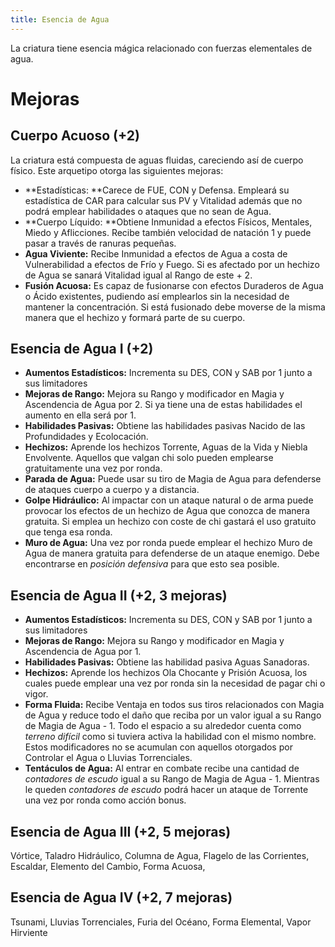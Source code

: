 ```yaml
---
title: Esencia de Agua
---
```


La criatura tiene esencia mágica relacionado con fuerzas elementales de agua.

# Mejoras

## Cuerpo Acuoso (+2)

La criatura está compuesta de aguas fluidas, careciendo así de cuerpo físico. Este arquetipo otorga las siguientes mejoras:

- **Estadísticas: **Carece de FUE, CON y Defensa. Empleará su estadística de CAR para calcular sus PV y Vitalidad además que no podrá emplear habilidades o ataques que no sean de Agua.
- **Cuerpo Líquido: **Obtiene Inmunidad a efectos Físicos, Mentales, Miedo y Aflicciones. Recibe también velocidad de natación 1 y puede pasar a través de ranuras pequeñas. 
- **Agua Viviente:** Recibe Inmunidad a efectos de Agua a costa de Vulnerabilidad a efectos de Frío y Fuego. Si es afectado por un hechizo de Agua se sanará Vitalidad igual al Rango de este + 2.
- **Fusión Acuosa:** Es capaz de fusionarse con efectos Duraderos de Agua o Ácido existentes, pudiendo así emplearlos sin la necesidad de mantener la concentración. Si está fusionado debe moverse de la misma manera que el hechizo y formará parte de su cuerpo.

## Esencia de Agua I (+2)

- **Aumentos Estadísticos:** Incrementa su DES, CON y SAB por 1 junto a sus limitadores
- **Mejoras de Rango:** Mejora su Rango y modificador en Magia y Ascendencia de Agua por 2. Si ya tiene una de estas habilidades el aumento en ella será por 1. 
- **Habilidades Pasivas:** Obtiene las habilidades pasivas Nacido de las Profundidades y Ecolocación.
- **Hechizos:** Aprende los hechizos Torrente, Aguas de la Vida y Niebla Envolvente. Aquellos que valgan chi solo pueden emplearse gratuitamente una vez por ronda.
- **Parada de Agua:** Puede usar su tiro de Magia de Agua para defenderse de ataques cuerpo a cuerpo y a distancia.
- **Golpe Hidráulico:** Al impactar con un ataque natural o de arma puede provocar los efectos de un hechizo de Agua que conozca de manera gratuita. Si emplea un hechizo con coste de chi gastará el uso gratuito que tenga esa ronda.
- **Muro de Agua:** Una vez por ronda puede emplear el hechizo Muro de Agua de manera gratuita para defenderse de un ataque enemigo. Debe encontrarse en *posición defensiva* para que esto sea posible.

## Esencia de Agua II (+2, 3 mejoras)

- **Aumentos Estadísticos:** Incrementa su DES, CON y SAB por 1 junto a sus limitadores
- **Mejoras de Rango:** Mejora su Rango y modificador en Magia y Ascendencia de Agua por 1.
- **Habilidades Pasivas:** Obtiene las habilidad pasiva Aguas Sanadoras.
- **Hechizos:** Aprende los hechizos Ola Chocante y Prisión Acuosa, los cuales puede emplear una vez por ronda sin la necesidad de pagar chi o vigor.
- **Forma Fluida:** Recibe Ventaja en todos sus tiros relacionados con Magia de Agua y reduce todo el daño que reciba por un valor igual a su Rango de Magia de Agua - 1. Todo el espacio a su alrededor cuenta como *terreno difícil* como si tuviera activa la habilidad con el mismo nombre. Estos modificadores no se acumulan con aquellos otorgados por Controlar el Agua o Lluvias Torrenciales.
- **Tentáculos de Agua:** Al entrar en combate recibe una cantidad de *contadores de escudo* igual a su Rango de Magia de Agua - 1. Mientras le queden *contadores de escudo* podrá hacer un ataque de Torrente una vez por ronda como acción bonus.

## Esencia de Agua III (+2, 5 mejoras)

Vórtice, Taladro Hidráulico, Columna de Agua, Flagelo de las Corrientes, Escaldar, Elemento del Cambio, Forma Acuosa,

## Esencia de Agua IV (+2, 7 mejoras)

Tsunami, Lluvias Torrenciales, Furia del Océano, Forma Elemental, Vapor Hirviente
